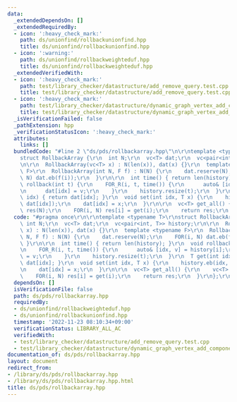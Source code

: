```yaml
---
data:
  _extendedDependsOn: []
  _extendedRequiredBy:
  - icon: ':heavy_check_mark:'
    path: ds/unionfind/rollbackunionfind.hpp
    title: ds/unionfind/rollbackunionfind.hpp
  - icon: ':warning:'
    path: ds/unionfind/rollbackweighteduf.hpp
    title: ds/unionfind/rollbackweighteduf.hpp
  _extendedVerifiedWith:
  - icon: ':heavy_check_mark:'
    path: test/library_checker/datastructure/add_remove_query.test.cpp
    title: test/library_checker/datastructure/add_remove_query.test.cpp
  - icon: ':heavy_check_mark:'
    path: test/library_checker/datastructure/dynamic_graph_vertex_add_component_sum.test.cpp
    title: test/library_checker/datastructure/dynamic_graph_vertex_add_component_sum.test.cpp
  _isVerificationFailed: false
  _pathExtension: hpp
  _verificationStatusIcon: ':heavy_check_mark:'
  attributes:
    links: []
  bundledCode: "#line 2 \"ds/pds/rollbackarray.hpp\"\n\r\ntemplate <typename T>\r\n\
    struct RollbackArray {\r\n  int N;\r\n  vc<T> dat;\r\n  vc<pair<int, T>> history;\r\
    \n\r\n  RollbackArray(vc<T> x) : N(len(x)), dat(x) {}\r\n  template <typename\
    \ F>\r\n  RollbackArray(int N, F f) : N(N) {\r\n    dat.reserve(N);\r\n    FOR(i,\
    \ N) dat.eb(f(i));\r\n  }\r\n\r\n  int time() { return len(history); }\r\n  void\
    \ rollback(int t) {\r\n    FOR_R(i, t, time()) {\r\n      auto& [idx, v] = history[i];\r\
    \n      dat[idx] = v;\r\n    }\r\n    history.resize(t);\r\n  }\r\n  T get(int\
    \ idx) { return dat[idx]; }\r\n  void set(int idx, T x) {\r\n    history.eb(idx,\
    \ dat[idx]);\r\n    dat[idx] = x;\r\n  }\r\n\r\n  vc<T> get_all() {\r\n    vc<T>\
    \ res(N);\r\n    FOR(i, N) res[i] = get(i);\r\n    return res;\r\n  }\r\n};\r\n"
  code: "#pragma once\r\n\r\ntemplate <typename T>\r\nstruct RollbackArray {\r\n \
    \ int N;\r\n  vc<T> dat;\r\n  vc<pair<int, T>> history;\r\n\r\n  RollbackArray(vc<T>\
    \ x) : N(len(x)), dat(x) {}\r\n  template <typename F>\r\n  RollbackArray(int\
    \ N, F f) : N(N) {\r\n    dat.reserve(N);\r\n    FOR(i, N) dat.eb(f(i));\r\n \
    \ }\r\n\r\n  int time() { return len(history); }\r\n  void rollback(int t) {\r\
    \n    FOR_R(i, t, time()) {\r\n      auto& [idx, v] = history[i];\r\n      dat[idx]\
    \ = v;\r\n    }\r\n    history.resize(t);\r\n  }\r\n  T get(int idx) { return\
    \ dat[idx]; }\r\n  void set(int idx, T x) {\r\n    history.eb(idx, dat[idx]);\r\
    \n    dat[idx] = x;\r\n  }\r\n\r\n  vc<T> get_all() {\r\n    vc<T> res(N);\r\n\
    \    FOR(i, N) res[i] = get(i);\r\n    return res;\r\n  }\r\n};\r\n"
  dependsOn: []
  isVerificationFile: false
  path: ds/pds/rollbackarray.hpp
  requiredBy:
  - ds/unionfind/rollbackweighteduf.hpp
  - ds/unionfind/rollbackunionfind.hpp
  timestamp: '2022-11-23 08:10:34+09:00'
  verificationStatus: LIBRARY_ALL_AC
  verifiedWith:
  - test/library_checker/datastructure/add_remove_query.test.cpp
  - test/library_checker/datastructure/dynamic_graph_vertex_add_component_sum.test.cpp
documentation_of: ds/pds/rollbackarray.hpp
layout: document
redirect_from:
- /library/ds/pds/rollbackarray.hpp
- /library/ds/pds/rollbackarray.hpp.html
title: ds/pds/rollbackarray.hpp
---
```

